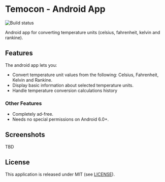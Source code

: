 # Temocon - Android App
![Build status](https://github.com/marlonlom/temocon/workflows/CI/badge.svg?branch=main)

Android app for converting temperature units (celsius, fahrenheit, kelvin and rankine).

## Features

The android app lets you:

- Convert temperature unit values from the following: Celsius, Fahrenheit, Kelvin and Rankine.
- Display basic information about selected temperature units.
- Handle temperature conversion calculations history


### Other Features

- Completely ad-free.
- Needs no special permissions on Android 6.0+.


## Screenshots

TBD


## License

This application is released under MIT (see [LICENSE](LICENSE)).
